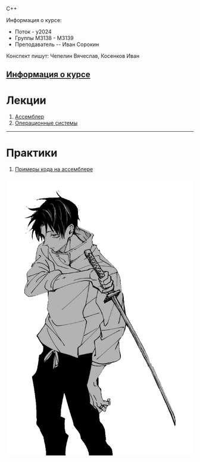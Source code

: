 C++

Информация о курсе:

* Поток - y2024
* Группы М3138 - М3139
* Преподаватель -- Иван Сорокин

Конспект пишут: Чепелин Вячеслав, Косенков Иван

[Информация о курсе](./Cpp.md)
---
# Лекции <!-- S: возможно поменять систему оглавлений, но мне пока лень --> 

1. [Ассемблер](./docs/assembler.md)
2. [Операционные системы](./docs/lecture_2.md)
---
# Практики 

1. [Примеры кода на ассемблере](./docs/practice_1.md)

![obligatory anime](./assets/transparent_youta.png) 

